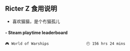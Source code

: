 ## Ricter Z 食用说明
- 喜欢猫猫，是个冇猫孤儿

<!-- steam-box start -->
#### - Steam playtime leaderboard
```text
🎮 World of Warships                 🕘 156 hrs 24 mins
```
<!-- Powered by https://github.com/YouEclipse/steam-box . -->
<!-- steam-box end -->
